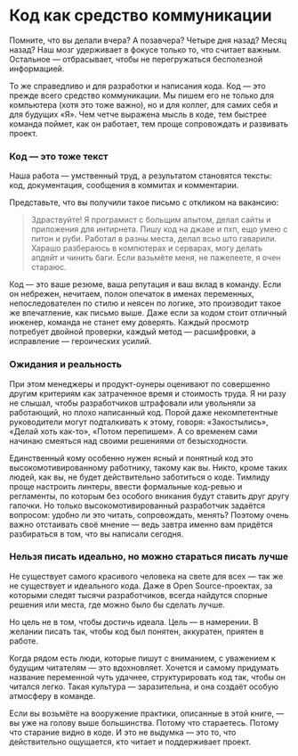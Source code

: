 # Код как средство коммуникации

Помните, что вы делали вчера? А позавчера? Четыре дня назад? Месяц назад?
Наш мозг удерживает в фокусе только то, что считает важным. Остальное — отбрасывает, чтобы не перегружаться бесполезной информацией.

То же справедливо и для разработки и написания кода. Код — это прежде всего средство коммуникации.
Мы пишем его не только для компьютера (хотя это тоже важно), но и для коллег, для самих себя и для будущих «Я».
Чем четче выражена мысль в коде, тем быстрее команда поймет, как он работает, тем проще сопровождать и развивать проект.

### Код — это тоже текст

Наша работа — умственный труд, а результатом становятся тексты: код, документация, сообщения в коммитах и комментарии.

Представьте, что вы получили такое письмо с откликом на вакансию:

> Здраствуйте!
> Я програмист с больщим апытом, делал сайты и приложения для интирнета. Пишу код на джаве и пхп, ещо умею с питон и руби. Работал в разны места, делал всьо што гаварили.
> Харашо разбераюсь в компютерах и серварах, могу делать апдейт и чинить баги.
> Если вазьмёте меня, не пажелеете, я очен стараюс.

Код — это ваше резюме, ваша репутация и ваш вклад в команду.
Если он небрежен, нечитаем, полон опечаток в именах переменных, непоследователен по стилю и неясен по логике, это производит такое же впечатление, как письмо выше.
Даже если за кодом стоит отличный инженер, команда не станет ему доверять. Каждый просмотр потребует двойной проверки, каждый метод — расшифровки, а исправление — героических усилий.

### Ожидания и реальность

При этом менеджеры и продукт-оунеры оценивают по совершенно другим критериям как затраченное время и стоимость труда.
Я ни разу не слышал, чтобы разработчиков штрафовали или увольняли за работающий, но плохо написанный код.
Порой даже некомпетентные руководители могут подталкивать к этому, говоря: «Закостылись», «Делай хоть как-то», «Потом перепишем».
А со временем сами начинаю смеяться над своими решениями от безысходности.

Единственный кому особенно нужен ясный и понятный код это высокомотивированному работнику, такому как вы.
Никто, кроме таких людей, как вы, не будет действительно заботиться о коде.
Тимлиду проще настроить линтеры, ввести формальные код-ревью и регламенты, по которым без особого вникания будут ставить друг другу галочки.
Но только высокомотивированный разработчик задаётся вопросом: удобно ли это читать, сопровождать, менять?
Поэтому очень важно отстаивать своё мнение — ведь завтра именно вам придётся разбираться в том, что вы написали сегодня.


### Нельзя писать идеально, но можно стараться писать лучше

Не существует самого красивого человека на свете для всех — так же не существует и идеального кода. 
Даже в Open Source-проектах, за которыми следят тысячи разработчиков, всегда найдутся спорные решения или места, где можно было бы сделать лучше.

Но цель не в том, чтобы достичь идеала. Цель — в намерении. В желании писать так, чтобы код был понятен, аккуратен, приятен в работе.

Когда рядом есть люди, которые пишут с вниманием, с уважением к будущим читателям — это вдохновляет. 
Хочется и самому придумать название переменной чуть удачнее, структурировать код так, чтобы он читалcя легко. 
Такая культура — заразительна, и она создаёт особую атмосферу в команде.

Если вы возьмёте на вооружение практики, описанные в этой книге, — вы уже на голову выше большинства. 
Потому что стараетесь. Потому что старание видно в коде. И это не выдумка — это то, что действительно ощущается, кто читает и поддерживает проект.
